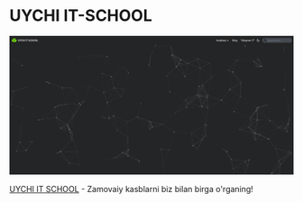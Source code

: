 # UYCHI IT-SCHOOL

![it-school](./static/img/uychi-itschool.png)

[UYCHI IT SCHOOL](https://uychi-itschool.uz) - Zamovaiy kasblarni biz bilan birga o'rganing!